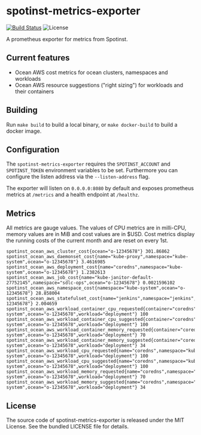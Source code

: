 # spotinst-metrics-exporter

[![Build Status](https://github.com/Bonial-International-GmbH/spotinst-metrics-exporter/actions/workflows/ci.yml/badge.svg)](https://github.com/Bonial-International-GmbH/spotinst-metrics-exporter/actions/workflows/ci.yml)
![License](https://img.shields.io/github/license/Bonial-International-GmbH/spotinst-metrics-exporter)

A prometheus exporter for metrics from Spotinst.

## Current features

- Ocean AWS cost metrics for ocean clusters, namespaces and workloads
- Ocean AWS resource suggestions ("right sizing") for workloads and their containers

## Building

Run `make build` to build a local binary, or `make docker-build` to build a docker image.

## Configuration

The `spotinst-metrics-exporter` requires the `SPOTINST_ACCOUNT` and
`SPOTINST_TOKEN` environment variables to be set. Furthermore you can configure
the listen address via the `--listen-address` flag.

The exporter will listen on `0.0.0.0:8080` by default and exposes prometheus
metrics at `/metrics` and a health endpoint at `/healthz`.

## Metrics

All metrics are gauge values. The values of CPU metrics are in milli-CPU,
memory values are in MiB and cost values are in $USD. Cost metrics display the
running costs of the current month and are reset on every 1st.

```
spotinst_ocean_aws_cluster_cost{ocean="o-12345678"} 301.86862
spotinst_ocean_aws_daemonset_cost{name="kube-proxy",namespace="kube-system",ocean="o-12345678"} 3.4616985
spotinst_ocean_aws_deployment_cost{name="coredns",namespace="kube-system",ocean="o-12345678"} 1.2382613
spotinst_ocean_aws_job_cost{name="kube-janitor-default-27752145",namespace="sdlc-ops",ocean="o-12345678"} 0.0021596102
spotinst_ocean_aws_namespace_cost{namespace="kube-system",ocean="o-12345678"} 28.858004
spotinst_ocean_aws_statefulset_cost{name="jenkins",namespace="jenkins",ocean="o-12345678"} 2.004659
spotinst_ocean_aws_workload_container_cpu_requested{container="coredns",name="coredns",namespace="kube-system",ocean="o-12345678",workload="deployment"} 100
spotinst_ocean_aws_workload_container_cpu_suggested{container="coredns",name="coredns",namespace="kube-system",ocean="o-12345678",workload="deployment"} 100
spotinst_ocean_aws_workload_container_memory_requested{container="coredns",name="coredns",namespace="kube-system",ocean="o-12345678",workload="deployment"} 70
spotinst_ocean_aws_workload_container_memory_suggested{container="coredns",name="coredns",namespace="kube-system",ocean="o-12345678",workload="deployment"} 34
spotinst_ocean_aws_workload_cpu_requested{name="coredns",namespace="kube-system",ocean="o-12345678",workload="deployment"} 100
spotinst_ocean_aws_workload_cpu_suggested{name="coredns",namespace="kube-system",ocean="o-12345678",workload="deployment"} 100
spotinst_ocean_aws_workload_memory_requested{name="coredns",namespace="kube-system",ocean="o-12345678",workload="deployment"} 70
spotinst_ocean_aws_workload_memory_suggested{name="coredns",namespace="kube-system",ocean="o-12345678",workload="deployment"} 34
```

## License

The source code of spotinst-metrics-exporter is released under the MIT License.
See the bundled LICENSE file for details.
